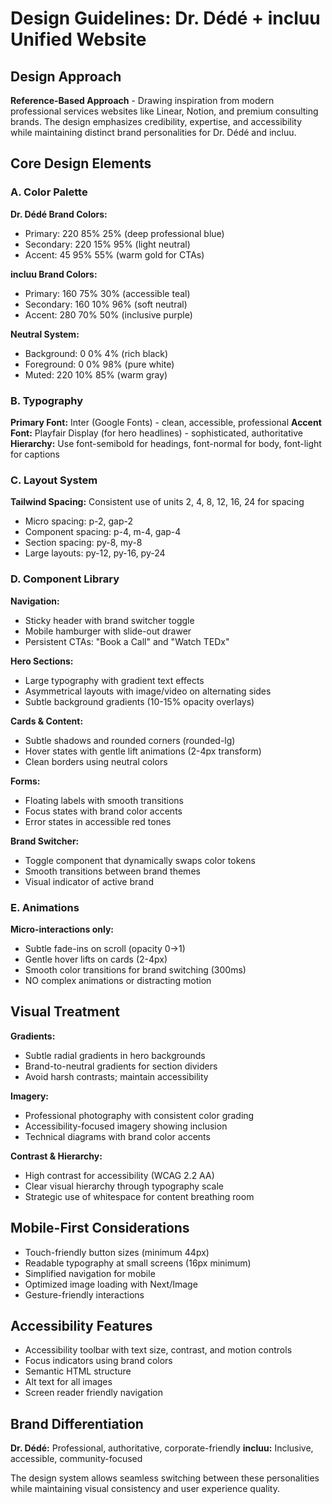 # Design Guidelines: Dr. Dédé + incluu Unified Website

## Design Approach
**Reference-Based Approach** - Drawing inspiration from modern professional services websites like Linear, Notion, and premium consulting brands. The design emphasizes credibility, expertise, and accessibility while maintaining distinct brand personalities for Dr. Dédé and incluu.

## Core Design Elements

### A. Color Palette
**Dr. Dédé Brand Colors:**
- Primary: 220 85% 25% (deep professional blue)
- Secondary: 220 15% 95% (light neutral)
- Accent: 45 95% 55% (warm gold for CTAs)

**incluu Brand Colors:**
- Primary: 160 75% 30% (accessible teal)
- Secondary: 160 10% 96% (soft neutral)
- Accent: 280 70% 50% (inclusive purple)

**Neutral System:**
- Background: 0 0% 4% (rich black)
- Foreground: 0 0% 98% (pure white)
- Muted: 220 10% 85% (warm gray)

### B. Typography
**Primary Font:** Inter (Google Fonts) - clean, accessible, professional
**Accent Font:** Playfair Display (for hero headlines) - sophisticated, authoritative
**Hierarchy:** Use font-semibold for headings, font-normal for body, font-light for captions

### C. Layout System
**Tailwind Spacing:** Consistent use of units 2, 4, 8, 12, 16, 24 for spacing
- Micro spacing: p-2, gap-2
- Component spacing: p-4, m-4, gap-4
- Section spacing: py-8, my-8
- Large layouts: py-12, py-16, py-24

### D. Component Library

**Navigation:**
- Sticky header with brand switcher toggle
- Mobile hamburger with slide-out drawer
- Persistent CTAs: "Book a Call" and "Watch TEDx"

**Hero Sections:**
- Large typography with gradient text effects
- Asymmetrical layouts with image/video on alternating sides
- Subtle background gradients (10-15% opacity overlays)

**Cards & Content:**
- Subtle shadows and rounded corners (rounded-lg)
- Hover states with gentle lift animations (2-4px transform)
- Clean borders using neutral colors

**Forms:**
- Floating labels with smooth transitions
- Focus states with brand color accents
- Error states in accessible red tones

**Brand Switcher:**
- Toggle component that dynamically swaps color tokens
- Smooth transitions between brand themes
- Visual indicator of active brand

### E. Animations
**Micro-interactions only:**
- Subtle fade-ins on scroll (opacity 0→1)
- Gentle hover lifts on cards (2-4px)
- Smooth color transitions for brand switching (300ms)
- NO complex animations or distracting motion

## Visual Treatment

**Gradients:**
- Subtle radial gradients in hero backgrounds
- Brand-to-neutral gradients for section dividers
- Avoid harsh contrasts; maintain accessibility

**Imagery:**
- Professional photography with consistent color grading
- Accessibility-focused imagery showing inclusion
- Technical diagrams with brand color accents

**Contrast & Hierarchy:**
- High contrast for accessibility (WCAG 2.2 AA)
- Clear visual hierarchy through typography scale
- Strategic use of whitespace for content breathing room

## Mobile-First Considerations
- Touch-friendly button sizes (minimum 44px)
- Readable typography at small screens (16px minimum)
- Simplified navigation for mobile
- Optimized image loading with Next/Image
- Gesture-friendly interactions

## Accessibility Features
- Accessibility toolbar with text size, contrast, and motion controls
- Focus indicators using brand colors
- Semantic HTML structure
- Alt text for all images
- Screen reader friendly navigation

## Brand Differentiation
**Dr. Dédé:** Professional, authoritative, corporate-friendly
**incluu:** Inclusive, accessible, community-focused

The design system allows seamless switching between these personalities while maintaining visual consistency and user experience quality.